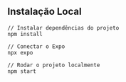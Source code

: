 ## Instalação Local
```shell
// Instalar dependências do projeto
npm install

// Conectar o Expo
npx expo

// Rodar o projeto localmente
npm start
```